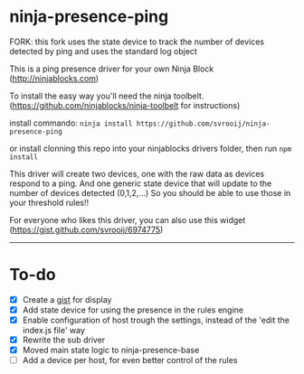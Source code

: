 ninja-presence-ping
===================

FORK: this fork uses the state device to track the number of devices detected by ping and uses the standard log object

This is a ping presence driver for your own Ninja Block (http://ninjablocks.com)

To install the easy way you'll need the ninja toolbelt. (https://github.com/ninjablocks/ninja-toolbelt for instructions)

install commando: `ninja install https://github.com/svrooij/ninja-presence-ping`

or install clonning this repo into your ninjablocks drivers folder, then run `npm install`

This driver will create two devices, one with the raw data as devices respond to a ping. And one generic state device that will update to the number of devices detected (0,1,2,...)
So you should be able to use those in your threshold rules!!

For everyone who likes this driver, you can also use this widget (https://gist.github.com/svrooij/6974775)

*************
To-do
=====

- [x] Create a [gist](https://gist.github.com/svrooij/6974775) for display
- [x] Add state device for using the presence in the rules engine
- [x] Enable configuration of host trough the settings, instead of the 'edit the index.js file' way
- [x] Rewrite the sub driver
- [x] Moved main state logic to ninja-presence-base
- [ ] Add a device per host, for even better control of the rules
